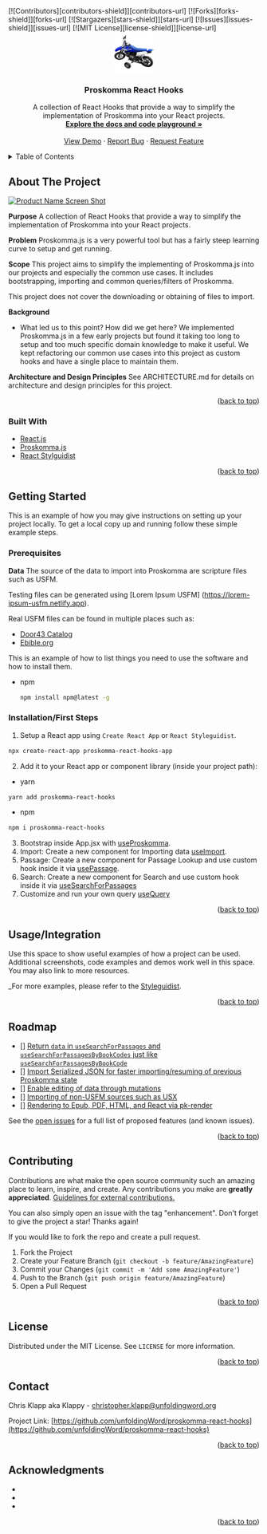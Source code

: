 <div id="top"></div>
<!-- PROJECT SHIELDS -->
<!--
*** I'm using markdown "reference style" links for readability.
*** Reference links are enclosed in brackets [ ] instead of parentheses ( ).
*** See the bottom of this document for the declaration of the reference variables
*** for contributors-url, forks-url, etc. This is an optional, concise syntax you may use.
*** https://www.markdownguide.org/basic-syntax/#reference-style-links
-->
[![Contributors][contributors-shield]][contributors-url]
[![Forks][forks-shield]][forks-url]
[![Stargazers][stars-shield]][stars-url]
[![Issues][issues-shield]][issues-url]
[![MIT License][license-shield]][license-url]


<!-- PROJECT LOGO -->
<br />
<div align="center">
  <a href="https://github.com/unfoldingWord/proskomma-react-hooks">
    <img src="public/logo500.png" alt="Logo" width="80" height="80">
  </a>

<h3 align="center">Proskomma React Hooks</h3>
  <p align="center">
    A collection of React Hooks that provide a way to simplify the implementation of Proskomma into your React projects.
    <br />
    <a href="https://proskomma-react-hooks.netlify.app"><strong>Explore the docs and code playground »</strong></a>
    <br />
    <br />
    <a href="https://proskomma-react-hooks.netlify.app">View Demo</a>
    ·
    <a href="https://github.com/unfoldingWord/proskomma-react-hooks/issues">Report Bug</a>
    ·
    <a href="https://github.com/unfoldingWord/proskomma-react-hooks/issues">Request Feature</a>
  </p>
</div>



<!-- TABLE OF CONTENTS -->
<details>
  <summary>Table of Contents</summary>
  <ol>
    <li>
      <a href="#about-the-project">About The Project</a>
      <ul>
        <li><a href="#built-with">Built With</a></li>
      </ul>
    </li>
    <li>
      <a href="#getting-started">Getting Started</a>
      <ul>
        <li><a href="#prerequisites">Prerequisites</a></li>
        <li><a href="#installation">Installation</a></li>
      </ul>
    </li>
    <li><a href="#usage">Usage</a></li>
    <li><a href="#roadmap">Roadmap</a></li>
    <li><a href="#contributing">Contributing</a></li>
    <li><a href="#license">License</a></li>
    <li><a href="#contact">Contact</a></li>
    <li><a href="#acknowledgments">Acknowledgments</a></li>
  </ol>
</details>



<!-- ABOUT THE PROJECT -->
## About The Project

[![Product Name Screen Shot][product-screenshot]](https://example.com)


**Purpose**
A collection of React Hooks that provide a way to simplify the implementation of Proskomma into your React projects.

**Problem**
Proskomma.js is a very powerful tool but has a fairly steep learning curve to setup and get running.

**Scope**
This project aims to simplify the implementing of Proskomma.js into our projects and especially the common use cases. It includes bootstrapping, importing and common queries/filters of Proskomma.

This project does not cover the downloading or obtaining of files to import.

**Background**
- What led us to this point? How did we get here?
We implemented Proskomma.js in a few early projects but found it taking too long to setup and too much specific domain knowledge to make it useful. We kept refactoring our common use cases into this project as custom hooks and have a single place to maintain them.

**Architecture and Design Principles**
See ARCHITECTURE.md for details on architecture and design principles for this project.

<p align="right">(<a href="#top">back to top</a>)</p>



### Built With

* [React.js](https://reactjs.org/)
* [Proskomma.js](https://github.com/mvahowe/proskomma-js)
* [React Stylguidist](https://react-styleguidist.js.org)

<p align="right">(<a href="#top">back to top</a>)</p>


<!-- GETTING STARTED -->
## Getting Started

This is an example of how you may give instructions on setting up your project locally.
To get a local copy up and running follow these simple example steps.


### Prerequisites

**Data**
The source of the data to import into Proskomma are scripture files such as USFM.

Testing files can be generated using [Lorem Ipsum USFM] (https://lorem-ipsum-usfm.netlify.app). 

Real USFM files can be found in multiple places such as:
- [Door43 Catalog](https://git.door43.org/catalog)
- [Ebible.org](https://ebible.org/Scriptures/)


This is an example of how to list things you need to use the software and how to install them.
* npm
  ```sh
  npm install npm@latest -g
  ```

### Installation/First Steps

1. Setup a React app using `Create React App` or `React Styleguidist`.
  ```sh
  npx create-react-app proskomma-react-hooks-app
  ```
2. Add it to your React app or component library (inside your project path):
  * yarn
  ```sh
  yarn add proskomma-react-hooks
  ```
  * npm
  ```sh
  npm i proskomma-react-hooks
  ```
3. Bootstrap inside App.jsx with [useProskomma](https://proskomma-react-hooks.netlify.app/#useproskomma).
4. Import: Create a new component for Importing data [useImport](https://proskomma-react-hooks.netlify.app/#useimport).
5. Passage: Create a new component for Passage Lookup and use custom hook inside it via [usePassage](https://proskomma-react-hooks.netlify.app/#usepassage).
6. Search: Create a new component for Search and use custom hook inside it via [useSearchForPassages](https://proskomma-react-hooks.netlify.app/#usesearchforpassages)
7. Customize and run your own query [useQuery](https://proskomma-react-hooks.netlify.app/#usequery)

<p align="right">(<a href="#top">back to top</a>)</p>



<!-- USAGE EXAMPLES -->
## Usage/Integration

Use this space to show useful examples of how a project can be used. Additional screenshots, code examples and demos work well in this space. You may also link to more resources.

_For more examples, please refer to the [Styleguidist](https://proskomma-react-hooks.netlify.app/#usequery).

<p align="right">(<a href="#top">back to top</a>)</p>


<!-- ROADMAP -->
## Roadmap

- [] [Return `data` in `useSearchForPassages` and `useSearchForPassagesByBookCodes` just like `useSearchForPassagesByBookCode`](https://github.com/unfoldingWord/proskomma-react-hooks/issues/16)
- [] [Import Serialized JSON for faster importing/resuming of previous Proskomma state](https://github.com/unfoldingWord/proskomma-react-hooks/issues/4)
- [] [Enable editing of data through mutations](https://github.com/unfoldingWord/proskomma-react-hooks/issues/7)
- [] [Importing of non-USFM sources such as USX](https://github.com/unfoldingWord/proskomma-react-hooks/issues/3)
- [] [Rendering to Epub, PDF, HTML, and React via pk-render](https://github.com/unfoldingWord/proskomma-react-hooks/issues/11)

See the [open issues](https://github.com/unfoldingWord/proskomma-react-hooks/issues) for a full list of proposed features (and known issues).

<p align="right">(<a href="#top">back to top</a>)</p>


<!-- CONTRIBUTING -->
## Contributing

Contributions are what make the open source community such an amazing place to learn, inspire, and create. Any contributions you make are **greatly appreciated**.  [Guidelines for external contributions.](https://forum.door43.org)

You can also simply open an issue with the tag "enhancement".
Don't forget to give the project a star! Thanks again!

If you would like to fork the repo and create a pull request. 

1. Fork the Project
2. Create your Feature Branch (`git checkout -b feature/AmazingFeature`)
3. Commit your Changes (`git commit -m 'Add some AmazingFeature'`)
4. Push to the Branch (`git push origin feature/AmazingFeature`)
5. Open a Pull Request

<p align="right">(<a href="#top">back to top</a>)</p>


<!-- LICENSE -->
## License

Distributed under the MIT License. See `LICENSE` for more information.

<p align="right">(<a href="#top">back to top</a>)</p>


<!-- CONTACT -->
## Contact

Chris Klapp aka Klappy - christopher.klapp@unfoldingword.org

Project Link: [https://github.com/unfoldingWord/proskomma-react-hooks](https://github.com/unfoldingWord/proskomma-react-hooks)

<p align="right">(<a href="#top">back to top</a>)</p>



<!-- ACKNOWLEDGMENTS -->
## Acknowledgments

* []()
* []()
* []()

<p align="right">(<a href="#top">back to top</a>)</p>



<!-- MARKDOWN LINKS & IMAGES -->
<!-- https://www.markdownguide.org/basic-syntax/#reference-style-links -->
[contributors-shield]: https://img.shields.io/github/contributors/github_username/repo_name.svg?style=for-the-badge
[contributors-url]: https://github.com/github_username/repo_name/graphs/contributors
[forks-shield]: https://img.shields.io/github/forks/github_username/repo_name.svg?style=for-the-badge
[forks-url]: https://github.com/github_username/repo_name/network/members
[stars-shield]: https://img.shields.io/github/stars/github_username/repo_name.svg?style=for-the-badge
[stars-url]: https://github.com/github_username/repo_name/stargazers
[issues-shield]: https://img.shields.io/github/issues/github_username/repo_name.svg?style=for-the-badge
[issues-url]: https://github.com/github_username/repo_name/issues
[license-shield]: https://img.shields.io/github/license/github_username/repo_name.svg?style=for-the-badge
[license-url]: https://github.com/github_username/repo_name/blob/master/LICENSE.txt
[linkedin-shield]: https://img.shields.io/badge/-LinkedIn-black.svg?style=for-the-badge&logo=linkedin&colorB=555
[linkedin-url]: https://linkedin.com/in/linkedin_username
[product-screenshot]: images/screenshot.png
